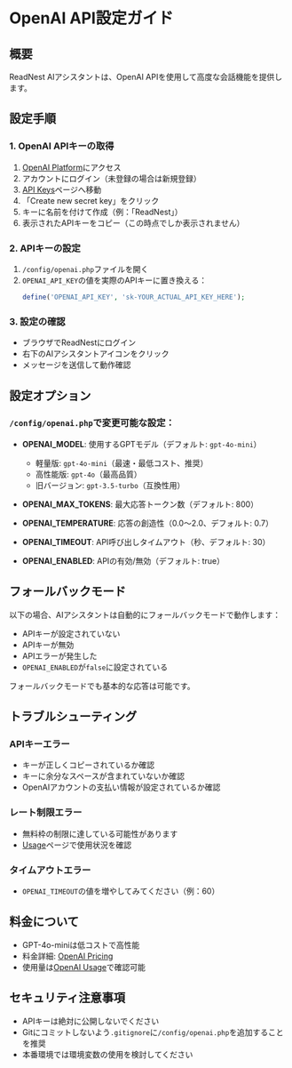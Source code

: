 # OpenAI API設定ガイド

## 概要
ReadNest AIアシスタントは、OpenAI APIを使用して高度な会話機能を提供します。

## 設定手順

### 1. OpenAI APIキーの取得
1. [OpenAI Platform](https://platform.openai.com/)にアクセス
2. アカウントにログイン（未登録の場合は新規登録）
3. [API Keys](https://platform.openai.com/api-keys)ページへ移動
4. 「Create new secret key」をクリック
5. キーに名前を付けて作成（例：「ReadNest」）
6. 表示されたAPIキーをコピー（この時点でしか表示されません）

### 2. APIキーの設定
1. `/config/openai.php`ファイルを開く
2. `OPENAI_API_KEY`の値を実際のAPIキーに置き換える：
   ```php
   define('OPENAI_API_KEY', 'sk-YOUR_ACTUAL_API_KEY_HERE');
   ```

### 3. 設定の確認
- ブラウザでReadNestにログイン
- 右下のAIアシスタントアイコンをクリック
- メッセージを送信して動作確認

## 設定オプション

### `/config/openai.php`で変更可能な設定：

- **OPENAI_MODEL**: 使用するGPTモデル（デフォルト: `gpt-4o-mini`）
  - 軽量版: `gpt-4o-mini`（最速・最低コスト、推奨）
  - 高性能版: `gpt-4o`（最高品質）
  - 旧バージョン: `gpt-3.5-turbo`（互換性用）

- **OPENAI_MAX_TOKENS**: 最大応答トークン数（デフォルト: 800）
- **OPENAI_TEMPERATURE**: 応答の創造性（0.0〜2.0、デフォルト: 0.7）
- **OPENAI_TIMEOUT**: API呼び出しタイムアウト（秒、デフォルト: 30）
- **OPENAI_ENABLED**: APIの有効/無効（デフォルト: true）

## フォールバックモード

以下の場合、AIアシスタントは自動的にフォールバックモードで動作します：
- APIキーが設定されていない
- APIキーが無効
- APIエラーが発生した
- `OPENAI_ENABLED`が`false`に設定されている

フォールバックモードでも基本的な応答は可能です。

## トラブルシューティング

### APIキーエラー
- キーが正しくコピーされているか確認
- キーに余分なスペースが含まれていないか確認
- OpenAIアカウントの支払い情報が設定されているか確認

### レート制限エラー
- 無料枠の制限に達している可能性があります
- [Usage](https://platform.openai.com/usage)ページで使用状況を確認

### タイムアウトエラー
- `OPENAI_TIMEOUT`の値を増やしてみてください（例：60）

## 料金について

- GPT-4o-miniは低コストで高性能
- 料金詳細: [OpenAI Pricing](https://openai.com/pricing)
- 使用量は[OpenAI Usage](https://platform.openai.com/usage)で確認可能

## セキュリティ注意事項

- APIキーは絶対に公開しないでください
- Gitにコミットしないよう`.gitignore`に`/config/openai.php`を追加することを推奨
- 本番環境では環境変数の使用を検討してください